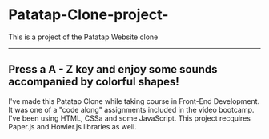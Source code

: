 # Patatap-Clone-project-
This is a project of the Patatap Website clone

-------------------------------------------------------------------------
Press a A - Z key and enjoy some sounds accompanied by colorful shapes!
-------------------------------------------------------------------------

I've made this Patatap Clone while taking course in Front-End Development. It was one of a "code along" assignments included in the video bootcamp. I've been using HTML, CSSa and some JavaScript. This project recquires Paper.js and Howler.js libraries as well.
